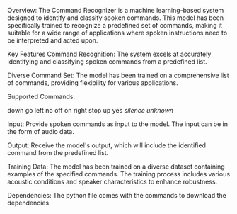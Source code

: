 Overview: The Command Recognizer is a machine learning-based system designed to identify and classify spoken commands. This model has been specifically trained to recognize a predefined set of commands, making it suitable for a wide range of applications where spoken instructions need to be interpreted and acted upon.

Key Features
Command Recognition: The system excels at accurately identifying and classifying spoken commands from a predefined list.

Diverse Command Set: The model has been trained on a comprehensive list of commands, providing flexibility for various applications.

Supported Commands:

down
go
left
no
off
on
right
stop
up
yes
_silence_
_unknown_

Input: Provide spoken commands as input to the model. The input can be in the form of audio data.

Output: Receive the model's output, which will include the identified command from the predefined list.

Training Data: The model has been trained on a diverse dataset containing examples of the specified commands. The training process includes various acoustic conditions and speaker characteristics to enhance robustness.

Dependencies: The python file comes with the commands to download the dependencies 
